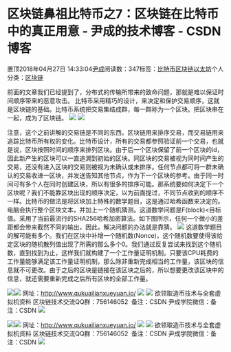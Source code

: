 
# 区块链鼻祖比特币之7：区块链在比特币中的真正用意 - 尹成的技术博客 - CSDN博客

置顶2018年04月27日 14:33:04[尹成](https://me.csdn.net/yincheng01)阅读数：347标签：[比特币](https://so.csdn.net/so/search/s.do?q=比特币&t=blog)[区块链](https://so.csdn.net/so/search/s.do?q=区块链&t=blog)[以太坊](https://so.csdn.net/so/search/s.do?q=以太坊&t=blog)[](https://so.csdn.net/so/search/s.do?q=区块链&t=blog)[](https://so.csdn.net/so/search/s.do?q=比特币&t=blog)个人分类：[区块链](https://blog.csdn.net/yincheng01/article/category/7618299)
[](https://so.csdn.net/so/search/s.do?q=比特币&t=blog)


前面的文章我们已经提到了，分布式的传输所带来的致命问题，那就是难以保证时间顺序带来的恶意攻击。
比特币采用精巧的设计，来决定和保护交易顺序，这就是区块链的基础。比特币系统把交易集结成群，每一群称为一个区块。把区块串在一起，成为了区块链。
![](https://img-blog.csdn.net/20180427142625591?watermark/2/text/aHR0cHM6Ly9ibG9nLmNzZG4ubmV0L3lpbmNoZW5nMDE=/font/5a6L5L2T/fontsize/400/fill/I0JBQkFCMA==/dissolve/70)
![](https://img-blog.csdn.net/20180427142635734?watermark/2/text/aHR0cHM6Ly9ibG9nLmNzZG4ubmV0L3lpbmNoZW5nMDE=/font/5a6L5L2T/fontsize/400/fill/I0JBQkFCMA==/dissolve/70)

注意，这个之前讲解的交易链是不同的东西。区块链用来排序交易，而交易链用来追踪比特币所有权的变化。比特币设计，所有的交易都参照验证前一个交易，也就是说，区块按照时间的顺序来排列区块。由于后一个区块保留了前一个区块的id，因此新产生的区块可以一直追溯到初始的区块。同区块的交易被视为同时间产生的交易，还没有进入区块的交易则被视为未确认或未排序。任何节点都可将一群未确认的交易收进一区块，并发送告知其他节点，作为下一个区块的参考。由于同一时间可有多个人在同时创建区块，所以有很多的排序可能。那系统要如何决定下一个区块呢？我们不能靠区块出现的顺序决定，以为前面提过，不同节点收到的顺序不一样。比特币的做法是将区块加上特殊的数学题目，这是通过哈希函数来决定的。电脑会执行整个区块文本，并加上一个随机猜测。这道数学问题是F(block)<目标值。采用了当前最流行的SHA256哈希加密算法。如下图所示，任何一个微小的差距都会带来截然不同的输出，因此，解决问题的办法就是靠猜。
![](https://img-blog.csdn.net/20180427142802255?watermark/2/text/aHR0cHM6Ly9ibG9nLmNzZG4ubmV0L3lpbmNoZW5nMDE=/font/5a6L5L2T/fontsize/400/fill/I0JBQkFCMA==/dissolve/70)
这道数学题目的解可能有多个。我们在区块中补增一个随机数(Nonce)，这个随机数要使得该给定区块的随机散列值出现了所需的那么多个0。我们通过反复尝试来找到这个随机数，直到找到为止，这样我们就构建了一个工作量证明机制。只要该CPU耗费的工作量能够满足该工作量证明机制，那么除非重新完成相当的工作量，该区块的信息就不可更改。由于之后的区块是链接在该区块之后的，所以想要更改该区块中的信息，就还需要重新完成之后所有区块的全部工作量。


![](https://img-blog.csdn.net/20180425001235188?watermark/2/text/aHR0cHM6Ly9ibG9nLmNzZG4ubmV0L3lpbmNoZW5nMDE=/font/5a6L5L2T/fontsize/400/fill/I0JBQkFCMA==/dissolve/70)![](https://img-blog.csdn.net/20180425001144107?watermark/2/text/aHR0cHM6Ly9ibG9nLmNzZG4ubmV0L3lpbmNoZW5nMDE=/font/5a6L5L2T/fontsize/400/fill/I0JBQkFCMA==/dissolve/70)
网址：http://www.qukuailianxueyuan.io/
![](https://img-blog.csdn.net/20180426145827720?watermark/2/text/aHR0cHM6Ly9ibG9nLmNzZG4ubmV0L3lpbmNoZW5nMDE=/font/5a6L5L2T/fontsize/400/fill/I0JBQkFCMA==/dissolve/70)
![](https://img-blog.csdn.net/2018042614570887?watermark/2/text/aHR0cHM6Ly9ibG9nLmNzZG4ubmV0L3lpbmNoZW5nMDE=/font/5a6L5L2T/fontsize/400/fill/I0JBQkFCMA==/dissolve/70)
欲领取造币技术与全套虚拟机资料
区块链技术交流QQ群：756146052  备注：CSDN
尹成学院微信：备注：CSDN
![](https://img-blog.csdn.net/20180425000635656?watermark/2/text/aHR0cHM6Ly9ibG9nLmNzZG4ubmV0L3lpbmNoZW5nMDE=/font/5a6L5L2T/fontsize/400/fill/I0JBQkFCMA==/dissolve/70)

![](https://img-blog.csdn.net/20180425001235188?watermark/2/text/aHR0cHM6Ly9ibG9nLmNzZG4ubmV0L3lpbmNoZW5nMDE=/font/5a6L5L2T/fontsize/400/fill/I0JBQkFCMA==/dissolve/70)![](https://img-blog.csdn.net/20180425001144107?watermark/2/text/aHR0cHM6Ly9ibG9nLmNzZG4ubmV0L3lpbmNoZW5nMDE=/font/5a6L5L2T/fontsize/400/fill/I0JBQkFCMA==/dissolve/70)
网址：http://www.qukuailianxueyuan.io/
![](https://img-blog.csdn.net/20180426145827720?watermark/2/text/aHR0cHM6Ly9ibG9nLmNzZG4ubmV0L3lpbmNoZW5nMDE=/font/5a6L5L2T/fontsize/400/fill/I0JBQkFCMA==/dissolve/70)
![](https://img-blog.csdn.net/2018042614570887?watermark/2/text/aHR0cHM6Ly9ibG9nLmNzZG4ubmV0L3lpbmNoZW5nMDE=/font/5a6L5L2T/fontsize/400/fill/I0JBQkFCMA==/dissolve/70)
欲领取造币技术与全套虚拟机资料
区块链技术交流QQ群：756146052  备注：CSDN
尹成学院微信：备注：CSDN
![](https://img-blog.csdn.net/20180425000635656?watermark/2/text/aHR0cHM6Ly9ibG9nLmNzZG4ubmV0L3lpbmNoZW5nMDE=/font/5a6L5L2T/fontsize/400/fill/I0JBQkFCMA==/dissolve/70)


